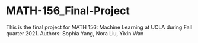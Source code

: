 # MATH-156_Final-Project
This is the final project for MATH 156: Machine Learning at UCLA during Fall quarter 2021.
Authors: Sophia Yang, Nora Liu, Yixin Wan

